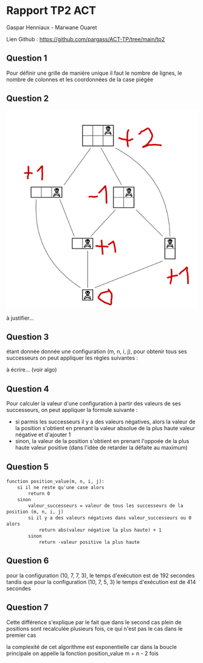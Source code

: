 # Rapport TP2 ACT

Gaspar Henniaux - Marwane Ouaret

Lien Github : https://github.com/pargass/ACT-TP/tree/main/tp2

## Question 1

Pour définir une grille de manière unique il faut le nombre de lignes, le nombre de colonnes et les coordonnées de la case piégée

## Question 2

![](./images/tablette.png)

à justifier...

## Question 3

étant donnée donnée une configuration (m, n, i, j), pour obtenir tous ses successeurs on peut appliquer les règles suivantes :

à écrire... (voir algo)

## Question 4

Pour calculer la valeur d'une configuration à partir des valeurs de ses successeurs, on peut appliquer la formule suivante :

- si parmis les successeurs il y a des valeurs négatives, alors la valeur de la position s'obtient en prenant la valeur absolue de la plus haute valeur négative et d'ajouter 1
- sinon, la valeur de la position s'obtient en prenant l'oppoée de la plus haute valeur positive (dans l'idée de retarder la défaite au maximum)

## Question 5

```
function position_value(m, n, i, j):
    si il ne reste qu'une case alors
        return 0
    sinon
        valeur_successeurs = valeur de tous les successeurs de la position (m, n, i, j)
        si il y a des valeurs négatives dans valeur_successeurs ou 0 alors
            return abs(valeur négative la plus haute) + 1
        sinon
            return -valeur positive la plus haute
```

## Question 6

pour la configuration (10, 7, 7, 3), le temps d'exécution est de 192 secondes tandis que pour la configuration (10, 7, 5, 3) le temps d'exécution est de 414 secondes

## Question 7

Cette différence s'explique par le fait que dans le second cas plein de positions sont recalculée plusieurs fois, ce qui n'est pas le cas dans le premier cas

la complexité de cet algorithme est exponentielle car dans la boucle principale on appelle la fonction position_value m + n - 2 fois
